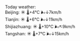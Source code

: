 Today weather:  
Beijing: ☀️   🌡️+4°C 🌬️↓7km/h  
Tianjin: ☀️   🌡️+6°C 🌬️↓11km/h  
Shijiazhuang: ☀️   🌡️+10°C 🌬️↖9km/h  
Tangshan: ☀️   🌡️+7°C 🌬️↓15km/h  
